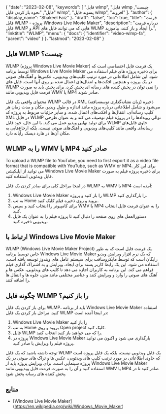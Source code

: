 {
  "date": "2023-02-08",
  "keywords": [
"فایل wlmp",
"فایل wlmp چیست",
"فایل",
"نحوه باز کردن فایل wlmp",
"پسوند فایل wlmp",
"افزونه"
]،
  "author": {
    "display_name": "Shakeel Faiz"
}،
  "draft": "false",
  "toc": true,
  "title": "فرمت فایل WLMP - پروژه Windows Live Movie Maker",
  "description": "درباره فرمت فایل WLMP و API هایی که می توانند فایل های WLMP را ایجاد و باز کنند، بیاموزید.",
  "linktitle": "WLMP",
  "menu": {
    "docs": {
      "identifier": "video-wlmp-fa",
      "parent": "video"
}
}،
  "lastmod": "2023-02-08"
}

## فایل WLMP چیست؟

WLMP (پروژه Windows Live Movie Maker) یک فرمت فایل اختصاصی است که توسط برنامه Windows Live Movie Maker برای ذخیره پروژه های فیلم استفاده می شود. این شامل اطلاعاتی در مورد ترتیب کلیپ‌های ویدیویی، عکس‌ها و آهنگ‌های صوتی در یک پروژه و همچنین افکت‌ها و انتقال‌های اعمال شده بر روی آنها است. فایل های WLMP را نمی توان در پخش کننده های رسانه ای پخش کرد، برای پخش باید به صورت فرمت فایل ویدیویی مانند WMV یا MP4 صادر شوند.

محتوای واقعی یک فایل WLMP در قالب XML (زبان نشانه‌گذاری توسعه‌یافته) ذخیره می‌شود و شامل اطلاعاتی درباره پروژه مانند اندازه و طول ویدیو، مکان و مدت زمان هر کلیپ رسانه‌ای، انتقال‌ها و افکت‌های اعمال شده، و سایر جزئیات مربوط به پروژه کد XML در فایل WLMP توالی رویدادها را در پروژه فیلم توصیف می کند و به عنوان طرحی برای تولید نهایی ویدیو عمل می کند. با این حال، خود فایل WLMP حاوی فایل‌های رسانه‌ای واقعی مانند کلیپ‌های ویدیویی و آهنگ‌های صوتی نیست، بلکه ارجاع‌هایی به مکان آن‌ها در هارد دیسک رایانه دارد.

## WLMP را به WMV یا MP4 صادر کنید

To upload a WLMP file to YouTube, you need to first export it as a video file format that is compatible with YouTube, such as WMV or MP4. برای این کار می توانید از اپلیکیشن Windows Live Movie Maker برای ذخیره پروژه فیلم به صورت فایل ویدئویی استفاده کنید.

در اینجا مراحل کلی برای صادر کردن یک فایل WLMP به WMV یا MP4 آمده است:

1. Windows Live Movie Maker را باز کنید و پروژه WLMP را بارگذاری کنید.
2. به تب Home بروید و روی ذخیره فیلم کلیک کنید.
3. برای کامپیوتر را انتخاب کنید و سپس WMV یا MP4 را به عنوان فرمت فایل انتخاب کنید.
4. دستورالعمل های روی صفحه را دنبال کنید تا پروژه فیلم را به عنوان یک فایل ویدیویی ذخیره کنید.

## ارتباط با Windows Live Movie Maker

WLMP (Windows Live Movie Maker Project) یک فرمت فایل است که به طور خاص توسط برنامه Windows Live Movie Maker که یک نرم افزار ویرایش ویدیو رایگان است که توسط مایکروسافت برای سیستم عامل های ویندوز توسعه یافته است، استفاده می شود. این یک رابط کاربر پسند برای ایجاد، ویرایش و به اشتراک گذاری فیلم فراهم می کند. این برنامه به کاربران اجازه می دهد تا کلیپ های ویدئویی، عکس ها و آهنگ های صوتی را وارد و ویرایش کنند و عناصر مختلفی مانند متن، جلوه ها و انتقال ها را اضافه کنند.

## چگونه فایل WLMP را باز کنیم؟

برای باز کردن یک فایل WLMP، باید از برنامه Windows Live Movie Maker استفاده کنید. مراحل باز کردن یک فایل WLMP در اینجا آمده است:

1. Windows Live Movie Maker را باز کنید
2. به تب Home بروید و روی Open project کلیک کنید.
3. فایل WLMP را که می خواهید باز کنید انتخاب کنید.
4. پروژه در Windows Live Movie Maker بارگذاری می شود و اکنون می توانید پروژه فیلم را ویرایش یا صادر کنید.

توجه داشته باشید که یک فایل WLMP یک فایل ویدئویی نیست، بلکه یک فایل پروژه است که حاوی اطلاعاتی در مورد ترتیب کلیپ های ویدئویی، عکس ها و تراک های صوتی در یک پروژه سینمایی است. برای ویرایش پروژه باید از Windows Live Movie Maker استفاده کنید و آن را به صورت فرمت فایل ویدیویی مانند WMV یا MP4 صادر کنید تا در پخش کننده های رسانه پخش شود.

## منابع
* [Windows Live Movie Maker] (https://en.wikipedia.org/wiki/Windows_Movie_Maker)


